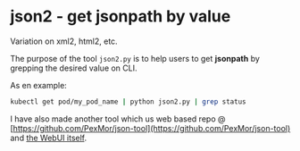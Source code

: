 # json2 - get jsonpath by value

Variation on xml2, html2, etc.

The purpose of the tool `json2.py` is to help users to get __jsonpath__ by grepping the desired value on CLI.

As en example:

```bash
kubectl get pod/my_pod_name | python json2.py | grep status
```

I have also made another tool which us web based repo @ [https://github.com/PexMor/json-tool](https://github.com/PexMor/json-tool) and [the WebUI itself](https://pexmor.github.io/json-tool/both.html).
